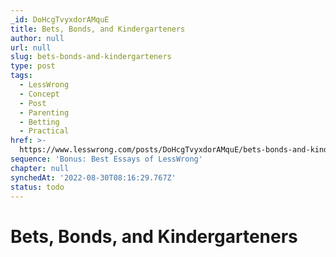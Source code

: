 ```yaml
---
_id: DoHcgTvyxdorAMquE
title: Bets, Bonds, and Kindergarteners
author: null
url: null
slug: bets-bonds-and-kindergarteners
type: post
tags:
  - LessWrong
  - Concept
  - Post
  - Parenting
  - Betting
  - Practical
href: >-
  https://www.lesswrong.com/posts/DoHcgTvyxdorAMquE/bets-bonds-and-kindergarteners
sequence: 'Bonus: Best Essays of LessWrong'
chapter: null
synchedAt: '2022-08-30T08:16:29.767Z'
status: todo
---
```


# Bets, Bonds, and Kindergarteners
